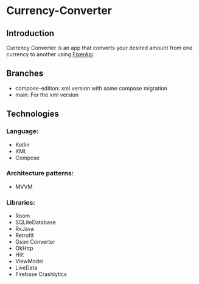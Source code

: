 # Currency-Converter


Introduction
------------
Currency Converter is an app that converts your desired amount from one currency to another using [FixerApi](https://apilayer.com/marketplace/fixer-api).

Branches
--------
- compose-edition: xml version with some compose migration
- main: For the xml version

Technologies
------------
### Language:
- Kotlin
- XML
- Compose
### Architecture patterns:
- MVVM
### Libraries:
- Room
- SQLiteDatabase
- RxJava
- Retrofit
- Gson Converter
- OkHttp
- Hilt
- ViewModel
- LiveData
- Firebase Crashlytics
